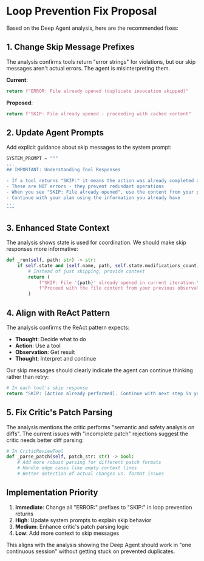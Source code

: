# Loop Prevention Fix Proposal

Based on the Deep Agent analysis, here are the recommended fixes:

## 1. Change Skip Message Prefixes

The analysis confirms tools return "error strings" for violations, but our skip messages aren't actual errors. The agent is misinterpreting them.

**Current**:

```python
return f"ERROR: File already opened (duplicate invocation skipped)"
```

**Proposed**:

```python
return f"SKIP: File already opened - proceeding with cached content"
```

## 2. Update Agent Prompts

Add explicit guidance about skip messages to the system prompt:

```python
SYSTEM_PROMPT = """
...
## IMPORTANT: Understanding Tool Responses

- If a tool returns "SKIP:" it means the action was already completed and you should proceed with the cached result
- These are NOT errors - they prevent redundant operations
- When you see "SKIP: File already opened", use the content from your previous observation
- Continue with your plan using the information you already have
...
"""
```

## 3. Enhanced State Context

The analysis shows state is used for coordination. We should make skip responses more informative:

```python
def _run(self, path: str) -> str:
    if self.state and (self.name, path, self.state.modifications_count) in self.state.used_actions:
        # Instead of just skipping, provide context
        return (
            f"SKIP: File '{path}' already opened in current iteration.\n"
            f"Proceed with the file content from your previous observation."
        )
```

## 4. Align with ReAct Pattern

The analysis confirms the ReAct pattern expects:

- **Thought**: Decide what to do
- **Action**: Use a tool
- **Observation**: Get result
- **Thought**: Interpret and continue

Our skip messages should clearly indicate the agent can continue thinking rather than retry:

```python
# In each tool's skip response
return "SKIP: [Action already performed]. Continue with next step in your plan."
```

## 5. Fix Critic's Patch Parsing

The analysis mentions the critic performs "semantic and safety analysis on diffs". The current issues with "incomplete patch" rejections suggest the critic needs better diff parsing:

```python
# In CriticReviewTool
def _parse_patch(self, patch_str: str) -> bool:
    # Add more robust parsing for different patch formats
    # Handle edge cases like empty context lines
    # Better detection of actual changes vs. format issues
```

## Implementation Priority

1. **Immediate**: Change all "ERROR:" prefixes to "SKIP:" in loop prevention returns
2. **High**: Update system prompts to explain skip behavior
3. **Medium**: Enhance critic's patch parsing logic
4. **Low**: Add more context to skip messages

This aligns with the analysis showing the Deep Agent should work in "one continuous session" without getting stuck on prevented duplicates.
